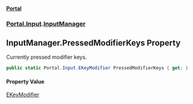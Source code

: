 #### [Portal](index.md 'index')
### [Portal.Input](Portal.Input.md 'Portal.Input').[InputManager](InputManager.md 'Portal.Input.InputManager')

## InputManager.PressedModifierKeys Property

Currently pressed modifier keys.

```csharp
public static Portal.Input.EKeyModifier PressedModifierKeys { get; }
```

#### Property Value
[EKeyModifier](EKeyModifier.md 'Portal.Input.EKeyModifier')